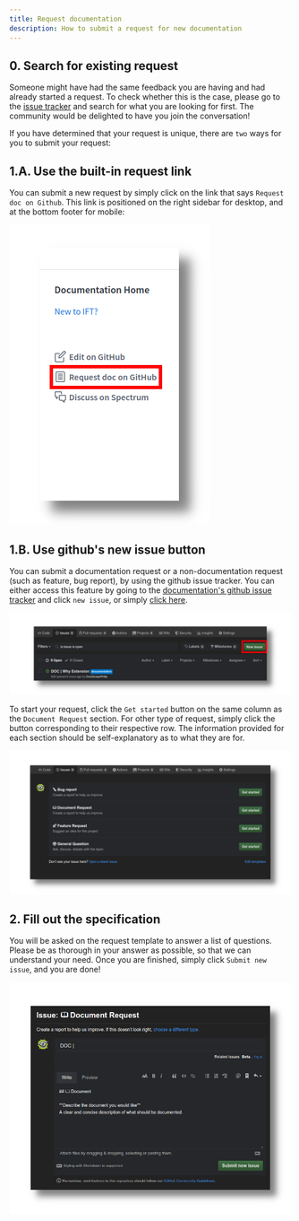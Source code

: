 ```yaml
---
title: Request documentation 
description: How to submit a request for new documentation
---
```


## 0. Search for existing request

Someone might have had the same feedback you are having and had already started a request. To check whether this is the case, please go to the [issue tracker](https://github.com/louisgv/doc.ift.org/issues) and search for what you are looking for first. The community would be delighted to have you join the conversation!

If you have determined that your request is unique, there are `two` ways for you to submit your request:

## 1.A. Use the built-in request link

You can submit a new request by simply click on the link that says `Request doc on Github`. This link is positioned on the right sidebar for desktop, and at the bottom footer for mobile:

![Built-in request link](./built-in-request-doc.png)

## 1.B. Use github's new issue button

You can submit a documentation request or a non-documentation request (such as feature, bug report), by using the github issue tracker. You can either access this feature by going to the [documentation's github issue tracker](https://github.com/louisgv/doc.ift.org/issues) and click `new issue`, or simply [click here](https://github.com/louisgv/doc.ift.org/issues/new/choose). 

![Github new issue](./github-new-issue-button.png)

To start your request, click the `Get started` button on the same column as the `Document Request` section. For other type of request, simply click the button corresponding to their respective row. The information provided for each section should be self-explanatory as to what they are for.

![Github issue template](./github-template.png)

## 2. Fill out the specification

You will be asked on the request template to answer a list of questions. Please be as thorough in your answer as possible, so that we can understand your need. Once you are finished, simply click `Submit new issue`, and you are done!

![Github submit issue](./github-submit-new-issue.png)
